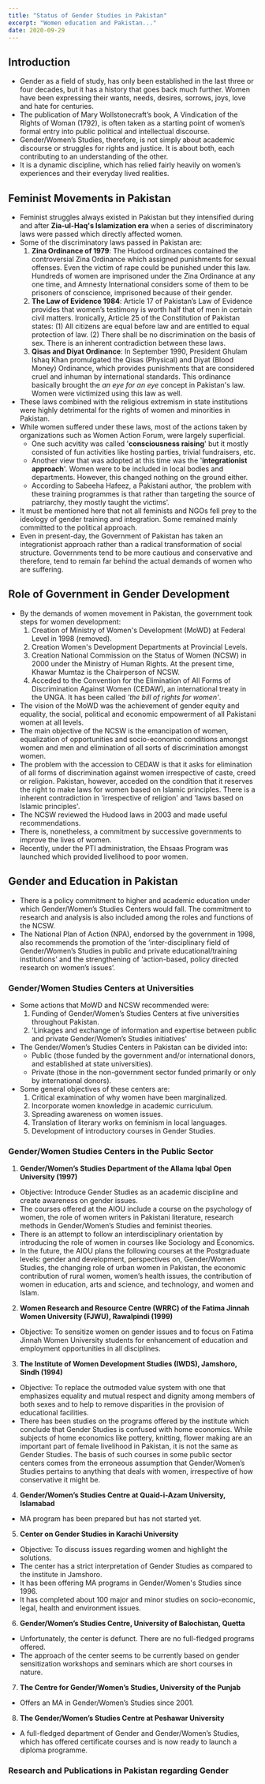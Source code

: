 ```yaml
---
title: "Status of Gender Studies in Pakistan"
excerpt: "Women education and Pakistan..."
date: 2020-09-29
---
```


## Introduction

- Gender as a field of study, has only been established in the last three or four decades, but it has a history that goes back much further. Women have been expressing their wants, needs, desires, sorrows, joys, love and hate for centuries.
- The publication of Mary Wollstonecraft’s book, A Vindication of the Rights of Woman (1792), is often taken as a starting point of women’s formal entry into public political and intellectual discourse.
- Gender/Women’s Studies, therefore, is not simply about academic discourse or struggles for rights and justice. It is about both, each contributing to an understanding of the other.
- It is a dynamic discipline, which has relied fairly heavily on women’s experiences and their everyday lived realities.

## Feminist Movements in Pakistan

- Feminist struggles always existed in Pakistan but they intensified during and after **Zia-ul-Haq's Islamization era** when a series of discriminatory laws were passed which directly affected women.
- Some of the discriminatory laws passed in Pakistan are:
  1. **Zina Ordinance of 1979**: The Hudood ordinances contained the controversial Zina Ordinance which assigned punishments for sexual offenses. Even the victim of rape could be punished under this law. Hundreds of women are imprisoned under the Zina Ordinance at any one time, and Amnesty International considers some of them to be prisoners of conscience, imprisoned because of their gender.
  2. **The Law of Evidence 1984**: Article 17 of Pakistan’s Law of Evidence provides that women’s testimony is worth half that of men in certain civil matters. Ironically, Article 25 of the Constitution of Pakistan states: (1) All citizens are equal before law and are entitled to equal protection of law. (2) There shall be no discrimination on the basis of sex. There is an inherent contradiction between these laws.
  3. **Qisas and Diyat Ordinance**: In September 1990, President Ghulam Ishaq Khan promulgated the Qisas (Physical) and Diyat (Blood Money) Ordinance, which provides punishments that are considered cruel and inhuman by international standards. This ordinance basically brought the *an eye for an eye* concept in Pakistan's law. Women were victimized using this law as well.
- These laws combined with the religious extremism in state institutions were highly detrimental for the rights of women and minorities in Pakistan.
- While women suffered under these laws, most of the actions taken by organizations such as Women Action Forum, were largely superficial.
  - One such acvitity was called '**consciousness raising**' but it mostly consisted of fun activities like hosting parties, trivial fundraisers, etc.
  - Another view that was adopted at this time was the '**integrationist approach**'. Women were to be included in local bodies and departments. However, this changed nothing on the ground either.
  - According to Sabeeha Hafeez, a Pakistani author, ‘the problem with these training programmes is that rather than targeting the source of patriarchy, they mostly taught the victims’.
- It must be mentioned here that not all feminists and NGOs fell prey to the ideology of gender training and integration. Some remained mainly committed to the political approach.
- Even in present-day, the Government of Pakistan has taken an integrationist approach rather than a radical transformation of social structure. Governments tend to be more cautious and conservative and therefore, tend to remain far behind the actual demands of women who are suffering.

## Role of Government in Gender Development

- By the demands of women movement in Pakistan, the government took steps for women development:
  1. Creation of Ministry of Women's Development (MoWD) at Federal Level in 1998 (removed).
  2. Creation Women's Development Departments at Provincial Levels.
  3. Creation National Commission on the Status of Women (NCSW) in 2000 under the Ministry of Human Rights. At the present time, Khawar Mumtaz is the Chairperson of NCSW.
  4. Acceded to the Convention for the Elimination of All Forms of Discrimination Against Women (CEDAW), an international treaty in the UNGA. It has been called *'the bill of rights for women'*.
- The vision of the MoWD was the achievement of gender equity and equality, the social, political and economic empowerment of all Pakistani women at all levels.
- The main objective of the NCSW is the emancipation of women, equalization of opportunities and socio-economic conditions amongst women and men and elimination of all sorts of discrimination amongst women.
- The problem with the accession to CEDAW is that it asks for elimination of all forms of discrimination against women irrespective of caste, creed or religion. Pakistan, however, acceded on the condition that it reserves the right to make laws for women based on Islamic principles. There is a inherent contradiction in 'irrespective of religion' and 'laws based on Islamic principles'.
- The NCSW reviewed the Hudood laws in 2003 and made useful recommendations.
- There is, nonetheless, a commitment by successive governments to improve the lives of women.
- Recently, under the PTI administration, the Ehsaas Program was launched which provided livelihood to poor women.

## Gender and Education in Pakistan

-  There is a policy commitment to higher and academic education under which Gender/Women’s Studies Centers would fall. The commitment to research and analysis is also included among the roles and functions of the NCSW.
- The National Plan of Action (NPA), endorsed by the government in 1998, also recommends the promotion of the ‘inter-disciplinary field of Gender/Women’s Studies in public and private educational/training institutions’ and the strengthening of ‘action-based, policy directed research on women’s issues’.

### Gender/Women Studies Centers at Universities

- Some actions that MoWD and NCSW recommended were:
  1. Funding of Gender/Women’s Studies Centers at five universities throughout Pakistan.
  2. 'Linkages and exchange of information and expertise between public and private Gender/Women’s Studies initiatives'
- The Gender/Women’s Studies Centers in Pakistan can be divided into:
  - Public (those funded by the government and/or international donors, and established at state universities).
  - Private (those in the non-government sector funded primarily or only by international donors).
- Some general objectives of these centers are:
  1. Critical examination of why women have been marginalized.
  2. Incorporate women knowledge in academic curriculum.
  3. Spreading awareness on women issues.
  4. Translation of literary works on feminism in local languages.
  5. Development of introductory courses in Gender Studies.

### Gender/Women Studies Centers in the Public Sector

1. **Gender/Women’s Studies Department of the Allama Iqbal Open University (1997)**
  - Objective: Introduce Gender Studies as an academic discipline and create awareness on gender issues.
  - The courses offered at the AIOU include a course on the psychology of women, the role of women writers in Pakistani literature, research methods in Gender/Women’s Studies and feminist theories.
  - There is an attempt to follow an interdisciplinary orientation by introducing the role of women in courses like Sociology and Economics.
  - In the future, the AIOU plans the following courses at the Postgraduate levels: gender and development, perspectives on, Gender/Women Studies, the changing role of urban women in Pakistan, the economic contribution of rural women, women’s health issues, the contribution of women in education, arts and science, and technology, and women and Islam.
2. **Women Research and Resource Centre (WRRC) of the Fatima Jinnah Women University (FJWU), Rawalpindi (1999)**
  - Objective: To sensitize women on gender issues and to focus on Fatima Jinnah Women University students for enhancement of education and employment opportunities in all disciplines.
3. **The Institute of Women Development Studies (IWDS), Jamshoro, Sindh (1994)**
  - Objective: To replace the outmoded value system with one that emphasizes equality and mutual respect and dignity among members of both sexes and to help to remove disparities in the provision of educational facilities.
  - There has been studies on the programs offered by the institute which conclude that Gender Studies is confused with home economics. While subjects of home economics like pottery, knitting, flower making are an important part of female livelihood in Pakistan, it is not the same as Gender Studies. The basis of such courses in some public sector centers comes from the erroneous assumption that Gender/Women’s Studies pertains to anything that deals with women, irrespective of how conservative it might be.
4. **Gender/Women’s Studies Centre at Quaid-i-Azam University, Islamabad**
  - MA program has been prepared but has not started yet.
5. **Center on Gender Studies in Karachi University**
  - Objective: To discuss issues regarding women and highlight the solutions.
  - The center has a strict interpretation of Gender Studies as compared to the institute in Jamshoro.
  - It has been offering MA programs in Gender/Women's Studies since 1996.
  - It has completed about 100 major and minor studies on socio-economic, legal, health and environment issues.
6. **Gender/Women’s Studies Centre, University of Balochistan, Quetta**
  - Unfortunately, the center is defunct. There are no full-fledged programs offered.
  - The approach of the center seems to be currently based on gender sensitization workshops and seminars which are short courses in nature.
7. **The Centre for Gender/Women’s Studies, University of the Punjab**
  - Offers an MA in Gender/Women’s Studies since 2001.
8. **The Gender/Women’s Studies Centre at Peshawar University**
  - A full-fledged department of Gender and Gender/Women’s Studies, which has offered certificate courses and is now ready to launch a diploma programme.


### Research and Publications in Pakistan regarding Gender
